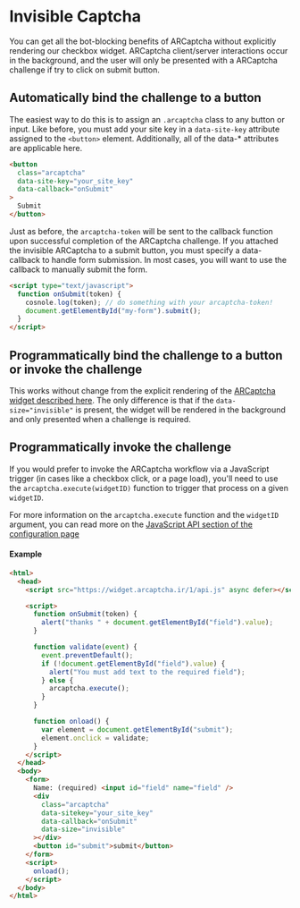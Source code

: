 # Invisible Captcha

You can get all the bot-blocking benefits of ARCaptcha without explicitly rendering our checkbox widget. ARCaptcha client/server interactions occur in the background, and the user will only be presented with a ARCaptcha challenge if try to click on submit button.

## Automatically bind the challenge to a button

The easiest way to do this is to assign an `.arcaptcha` class to any button or input. Like before, you must add your site key in a `data-site-key` attribute assigned to the `<button>` element. Additionally, all of the data-\* attributes are applicable here.

```html
<button
  class="arcaptcha"
  data-site-key="your_site_key"
  data-callback="onSubmit"
>
  Submit
</button>
```

Just as before, the `arcaptcha-token` will be sent to the callback function upon successful completion of the ARCaptcha challenge. If you attached the invisible ARCaptcha to a submit button, you must specify a data-callback to handle form submission. In most cases, you will want to use the callback to manually submit the form.

```html
<script type="text/javascript">
  function onSubmit(token) {
    cosnole.log(token); // do something with your arcaptcha-token!
    document.getElementById("my-form").submit();
  }
</script>
```

## Programmatically bind the challenge to a button or invoke the challenge

This works without change from the explicit rendering of the [ARCaptcha widget described here](/1.0.0/configuration#explicitly-render-arcaptcha). The only difference is that if the `data-size="invisible"` is present, the widget will be rendered in the background and only presented when a challenge is required.

## Programmatically invoke the challenge

If you would prefer to invoke the ARCaptcha workflow via a JavaScript trigger (in cases like a checkbox click, or a page load), you'll need to use the `arcaptcha.execute(widgetID)` function to trigger that process on a given `widgetID`.

For more information on the `arcaptcha.execute` function and the `widgetID` argument, you can read more on the [JavaScript API section of the configuration page](/1.0.0/configuration#arcaptchaexecutewidgetid)

#### Example

```html
<html>
  <head>
    <script src="https://widget.arcaptcha.ir/1/api.js" async defer></script>

    <script>
      function onSubmit(token) {
        alert("thanks " + document.getElementById("field").value);
      }

      function validate(event) {
        event.preventDefault();
        if (!document.getElementById("field").value) {
          alert("You must add text to the required field");
        } else {
          arcaptcha.execute();
        }
      }

      function onload() {
        var element = document.getElementById("submit");
        element.onclick = validate;
      }
    </script>
  </head>
  <body>
    <form>
      Name: (required) <input id="field" name="field" />
      <div
        class="arcaptcha"
        data-sitekey="your_site_key"
        data-callback="onSubmit"
        data-size="invisible"
      ></div>
      <button id="submit">submit</button>
    </form>
    <script>
      onload();
    </script>
  </body>
</html>
```
